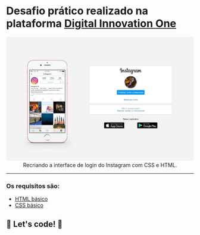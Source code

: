 # Desafio prático realizado na plataforma [Digital Innovation One](https://web.digitalinnovation.one/home "Digital Innovation One")

<p align="center">
  <img 
    src="./img/capa.jpg" 
    alt="Interface Instagram" 
  />
  <br />
  Recriando a interface de login do Instagram com CSS e HTML.
</p>

<hr />

### Os requisitos são:

* [HTML básico](https://www.w3schools.com/html/)
* [CSS básico](https://developer.mozilla.org/pt-BR/docs/Web/CSS)

## 🚀 Let's code! 🚀
